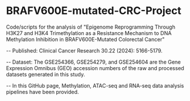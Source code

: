 # BRAFV600E-mutated-CRC-Project

Code/scripts for the analysis of "Epigenome Reprogramming Through H3K27 and H3K4 Trimethylation as a Resistance Mechanism to DNA Methylation Inhibition in BRAFV600E-Mutated Colorectal Cancer" 

-- Published: Clinical Cancer Research 30.22 (2024): 5166-5179.

-- Dataset: The GSE254366, GSE254279, and GSE254604 are the Gene Expression Omnibus (GEO) accession numbers of the raw and processed datasets generated in this study.

-- In this GitHub page,  Methylation, ATAC-seq and RNA-seq data analysis pipelines have been provided. 
